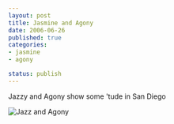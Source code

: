 ```yaml
--- 
layout: post
title: Jasmine and Agony
date: 2006-06-26
published: true
categories:
- jasmine
- agony

status: publish
---
```

Jazzy and Agony show some 'tude in San Diego

![Jazz and Agony](http://media.eick.us/2010/08/DSCN1116.jpg)